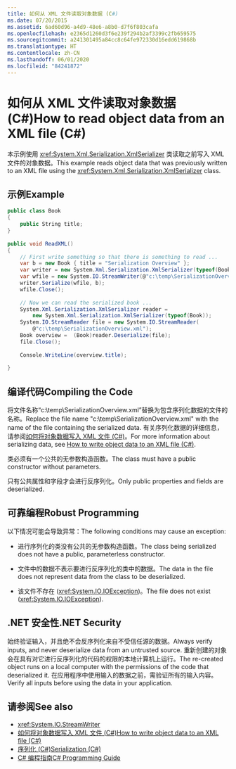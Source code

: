 ```yaml
---
title: 如何从 XML 文件读取对象数据 (C#)
ms.date: 07/20/2015
ms.assetid: 6ad60d96-a4d9-48e6-a8b0-d7f6f803cafa
ms.openlocfilehash: e2365d1260d3f6e239f294b2af3399c2fb659575
ms.sourcegitcommit: a241301495a84cc8c64fe972330d16edd619868b
ms.translationtype: HT
ms.contentlocale: zh-CN
ms.lasthandoff: 06/01/2020
ms.locfileid: "84241872"
---
```

# <a name="how-to-read-object-data-from-an-xml-file-c"></a><span data-ttu-id="1766d-102">如何从 XML 文件读取对象数据 (C#)</span><span class="sxs-lookup"><span data-stu-id="1766d-102">How to read object data from an XML file (C#)</span></span>
<span data-ttu-id="1766d-103">本示例使用 <xref:System.Xml.Serialization.XmlSerializer> 类读取之前写入 XML 文件的对象数据。</span><span class="sxs-lookup"><span data-stu-id="1766d-103">This example reads object data that was previously written to an XML file using the <xref:System.Xml.Serialization.XmlSerializer> class.</span></span>  
  
## <a name="example"></a><span data-ttu-id="1766d-104">示例</span><span class="sxs-lookup"><span data-stu-id="1766d-104">Example</span></span>  
  
```csharp  
public class Book  
{  
    public String title;  
}
  
public void ReadXML()  
{  
    // First write something so that there is something to read ...  
    var b = new Book { title = "Serialization Overview" };  
    var writer = new System.Xml.Serialization.XmlSerializer(typeof(Book));  
    var wfile = new System.IO.StreamWriter(@"c:\temp\SerializationOverview.xml");  
    writer.Serialize(wfile, b);  
    wfile.Close();  
  
    // Now we can read the serialized book ...  
    System.Xml.Serialization.XmlSerializer reader =
        new System.Xml.Serialization.XmlSerializer(typeof(Book));  
    System.IO.StreamReader file = new System.IO.StreamReader(  
        @"c:\temp\SerializationOverview.xml");  
    Book overview =  (Book)reader.Deserialize(file);  
    file.Close();  
  
    Console.WriteLine(overview.title);  
  
}  
```  
  
## <a name="compiling-the-code"></a><span data-ttu-id="1766d-105">编译代码</span><span class="sxs-lookup"><span data-stu-id="1766d-105">Compiling the Code</span></span>  
<span data-ttu-id="1766d-106">将文件名称“c:\temp\SerializationOverview.xml”替换为包含序列化数据的文件的名称。</span><span class="sxs-lookup"><span data-stu-id="1766d-106">Replace the file name "c:\temp\SerializationOverview.xml" with the name of the file containing the serialized data.</span></span> <span data-ttu-id="1766d-107">有关序列化数据的详细信息，请参阅[如何将对象数据写入 XML 文件 (C#)](./how-to-write-object-data-to-an-xml-file.md)。</span><span class="sxs-lookup"><span data-stu-id="1766d-107">For more information about serializing data, see [How to write object data to an XML file (C#)](./how-to-write-object-data-to-an-xml-file.md).</span></span>
  
 <span data-ttu-id="1766d-108">类必须有一个公共的无参数构造函数。</span><span class="sxs-lookup"><span data-stu-id="1766d-108">The class must have a public constructor without parameters.</span></span>  
  
 <span data-ttu-id="1766d-109">只有公共属性和字段才会进行反序列化。</span><span class="sxs-lookup"><span data-stu-id="1766d-109">Only public properties and fields are deserialized.</span></span>  
  
## <a name="robust-programming"></a><span data-ttu-id="1766d-110">可靠编程</span><span class="sxs-lookup"><span data-stu-id="1766d-110">Robust Programming</span></span>  
 <span data-ttu-id="1766d-111">以下情况可能会导致异常：</span><span class="sxs-lookup"><span data-stu-id="1766d-111">The following conditions may cause an exception:</span></span>  
  
- <span data-ttu-id="1766d-112">进行序列化的类没有公共的无参数构造函数。</span><span class="sxs-lookup"><span data-stu-id="1766d-112">The class being serialized does not have a public, parameterless constructor.</span></span>  
  
- <span data-ttu-id="1766d-113">文件中的数据不表示要进行反序列化的类中的数据。</span><span class="sxs-lookup"><span data-stu-id="1766d-113">The data in the file does not represent data from the class to be deserialized.</span></span>  
  
- <span data-ttu-id="1766d-114">该文件不存在 (<xref:System.IO.IOException>)。</span><span class="sxs-lookup"><span data-stu-id="1766d-114">The file does not exist (<xref:System.IO.IOException>).</span></span>  
  
## <a name="net-security"></a><span data-ttu-id="1766d-115">.NET 安全性</span><span class="sxs-lookup"><span data-stu-id="1766d-115">.NET Security</span></span>  
 <span data-ttu-id="1766d-116">始终验证输入，并且绝不会反序列化来自不受信任源的数据。</span><span class="sxs-lookup"><span data-stu-id="1766d-116">Always verify inputs, and never deserialize data from an untrusted source.</span></span> <span data-ttu-id="1766d-117">重新创建的对象会在具有对它进行反序列化的代码的权限的本地计算机上运行。</span><span class="sxs-lookup"><span data-stu-id="1766d-117">The re-created object runs on a local computer with the permissions of the code that deserialized it.</span></span> <span data-ttu-id="1766d-118">在应用程序中使用输入的数据之前，需验证所有的输入内容。</span><span class="sxs-lookup"><span data-stu-id="1766d-118">Verify all inputs before using the data in your application.</span></span>  
  
## <a name="see-also"></a><span data-ttu-id="1766d-119">请参阅</span><span class="sxs-lookup"><span data-stu-id="1766d-119">See also</span></span>

- <xref:System.IO.StreamWriter>
- [<span data-ttu-id="1766d-120">如何将对象数据写入 XML 文件 (C#)</span><span class="sxs-lookup"><span data-stu-id="1766d-120">How to write object data to an XML file (C#)</span></span>](./how-to-write-object-data-to-an-xml-file.md)
- [<span data-ttu-id="1766d-121">序列化 (C#)</span><span class="sxs-lookup"><span data-stu-id="1766d-121">Serialization (C#)</span></span>](./index.md)
- [<span data-ttu-id="1766d-122">C# 编程指南</span><span class="sxs-lookup"><span data-stu-id="1766d-122">C# Programming Guide</span></span>](../../index.md)
